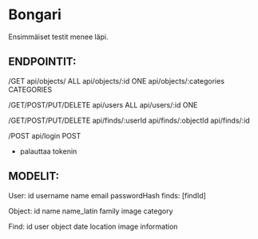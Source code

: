 # Bongari

Ensimmäiset testit menee läpi.

## ENDPOINTIT:

/GET
api/objects/ ALL
api/objects/:id ONE
api/objects/:categories CATEGORIES

/GET/POST/PUT/DELETE
api/users ALL
api/users/:id ONE

/GET/POST/PUT/DELETE
api/finds/:userId
api/finds/:objectId
api/finds/:id

/POST
api/login POST
  - palauttaa tokenin

## MODELIT:

User:
  id
  username
  name
  email
  passwordHash
  finds:
    [findId]

Object:
  id
  name
  name_latin
  family
  image
  category

Find:
  id
  user
  object
  date
  location
  image
  information
